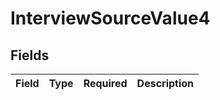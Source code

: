 # InterviewSourceValue4


## Fields

| Field       | Type        | Required    | Description |
| ----------- | ----------- | ----------- | ----------- |